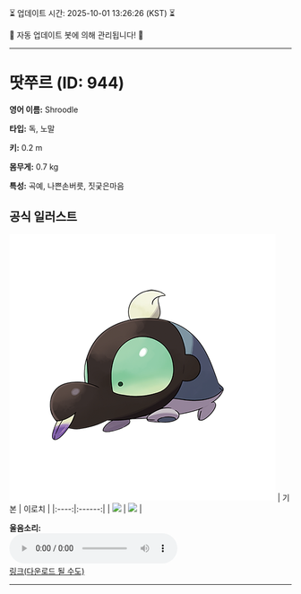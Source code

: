 
⏳ 업데이트 시간: 2025-10-01 13:26:26 (KST) ⏳

🤖 자동 업데이트 봇에 의해 관리됩니다! 🤖

---

# 땃쭈르 (ID: 944)
**영어 이름:** Shroodle

**타입:** 독, 노말

**키:** 0.2 m

**몸무게:** 0.7 kg

**특성:** 곡예, 나쁜손버릇, 짓궂은마음

## 공식 일러스트
![](https://raw.githubusercontent.com/PokeAPI/sprites/master/sprites/pokemon/other/official-artwork/944.png)
| 기본 | 이로치 |
|:----:|:------:|
| <img src="http://play.pokemonshowdown.com/sprites/ani/shroodle.gif" width="200"> | <img src="http://play.pokemonshowdown.com/sprites/ani-shiny/shroodle.gif" width="200"> |

**울음소리:**<br><audio controls src="https://raw.githubusercontent.com/PokeAPI/cries/main/cries/pokemon/latest/944.ogg"></audio><br> [링크(다운로드 될 수도)](https://raw.githubusercontent.com/PokeAPI/cries/main/cries/pokemon/latest/944.ogg)


---
